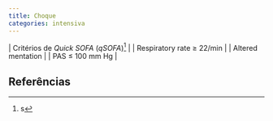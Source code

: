 ```yaml
---
title: Choque
categories: intensiva
---
```


| Critérios de _Quick SOFA_ (_qSOFA_)[^consenso] |
| Respiratory rate ≥ 22/min     |
| Altered mentation |
| PAS ≤ 100 mm Hg |

## Referências

[^consenso]: s
